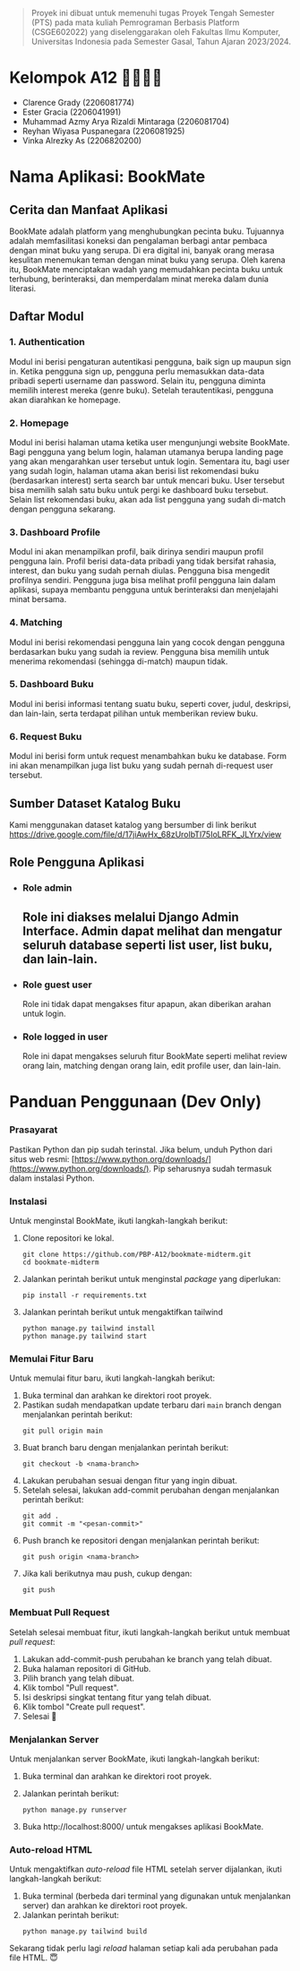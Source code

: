 > Proyek ini dibuat untuk memenuhi tugas Proyek Tengah Semester (PTS)
> pada mata kuliah Pemrograman Berbasis Platform (CSGE602022) yang
> diselenggarakan oleh Fakultas Ilmu Komputer, Universitas Indonesia
> pada Semester Gasal, Tahun Ajaran 2023/2024.

# Kelompok A12 👨‍💻👩‍💻
- Clarence Grady (2206081774)
- Ester Gracia  (2206041991)
- Muhammad Azmy Arya Rizaldi Mintaraga (2206081704)
- Reyhan Wiyasa Puspanegara (2206081925)
- Vinka Alrezky As (2206820200)


# Nama Aplikasi: BookMate

## Cerita dan Manfaat Aplikasi
 BookMate adalah platform yang menghubungkan pecinta buku. Tujuannya adalah memfasilitasi koneksi dan pengalaman berbagi antar pembaca dengan minat buku yang serupa. Di era digital ini, banyak orang merasa kesulitan menemukan teman dengan minat buku yang serupa. Oleh karena itu, BookMate menciptakan wadah yang memudahkan pecinta buku untuk terhubung, berinteraksi, dan memperdalam minat mereka dalam dunia literasi.

## Daftar Modul
### 1. Authentication 
Modul ini berisi pengaturan autentikasi pengguna, baik sign up maupun sign in. Ketika pengguna sign up, pengguna perlu memasukkan data-data pribadi seperti username dan password. Selain itu, pengguna diminta memilih interest mereka (genre buku). Setelah terautentikasi, pengguna akan diarahkan ke homepage.   
### 2. Homepage
Modul ini berisi halaman utama ketika user mengunjungi website BookMate. Bagi pengguna yang belum login, halaman utamanya berupa landing page yang akan mengarahkan user tersebut untuk login. Sementara itu, bagi user yang sudah login, halaman utama akan berisi list rekomendasi buku (berdasarkan interest) serta search bar untuk mencari buku. User tersebut bisa memilih salah satu buku untuk pergi ke dashboard buku tersebut. Selain list rekomendasi buku, akan ada list pengguna yang sudah di-match dengan pengguna sekarang. 
### 3. Dashboard Profile
Modul ini akan menampilkan profil, baik dirinya sendiri maupun profil pengguna lain. Profil berisi data-data pribadi yang tidak bersifat rahasia, interest, dan buku yang sudah pernah diulas. Pengguna bisa mengedit profilnya sendiri. Pengguna juga bisa melihat profil pengguna lain dalam aplikasi, supaya membantu pengguna untuk berinteraksi dan menjelajahi minat bersama. 
### 4. Matching 
Modul ini berisi rekomendasi pengguna lain yang cocok dengan pengguna berdasarkan  buku yang sudah ia review. Pengguna bisa memilih untuk menerima rekomendasi (sehingga di-match) maupun tidak. 
### 5. Dashboard Buku 
Modul ini berisi informasi tentang suatu buku, seperti cover, judul, deskripsi, dan lain-lain, serta terdapat pilihan untuk memberikan review buku. 
### 6. Request Buku
Modul ini berisi form untuk request menambahkan buku ke database. Form ini akan menampilkan juga list buku yang sudah pernah di-request user tersebut. 

## Sumber Dataset Katalog Buku
Kami menggunakan dataset katalog yang bersumber di link berikut
https://drive.google.com/file/d/17jiAwHx_68zUrolbTl75IoLRFK_JLYrx/view

##  Role Pengguna Aplikasi
- ### Role admin
    Role ini diakses melalui Django Admin Interface. Admin dapat melihat dan mengatur seluruh database seperti list user, list buku, dan lain-lain. 
    - 
- ### Role guest user
    Role ini tidak dapat mengakses fitur apapun, akan diberikan arahan untuk login. 
- ### Role logged in user
    Role ini dapat mengakses seluruh fitur BookMate seperti melihat review orang lain, matching dengan orang lain, edit profile user, dan lain-lain. 


# Panduan Penggunaan (Dev Only)

### Prasayarat
Pastikan Python dan pip sudah terinstal. Jika belum, unduh Python dari situs web resmi: [https://www.python.org/downloads/](https://www.python.org/downloads/). Pip seharusnya sudah termasuk dalam instalasi Python.

### Instalasi
Untuk menginstal BookMate, ikuti langkah-langkah berikut:

1. Clone repositori ke lokal. 
    ```
    git clone https://github.com/PBP-A12/bookmate-midterm.git
    cd bookmate-midterm
    ```
2. Jalankan perintah berikut untuk menginstal *package* yang diperlukan:
    ```
    pip install -r requirements.txt
    ```
3. Jalankan perintah berikut untuk mengaktifkan tailwind
   ```
   python manage.py tailwind install
   python manage.py tailwind start 
   ```

### Memulai Fitur Baru 
Untuk memulai fitur baru, ikuti langkah-langkah berikut:
1. Buka terminal dan arahkan ke direktori root proyek.
2. Pastikan sudah mendapatkan update terbaru dari `main` branch dengan menjalankan perintah berikut:
    ```
    git pull origin main
    ```
3. Buat branch baru dengan menjalankan perintah berikut:
    ```
    git checkout -b <nama-branch>
    ```
4. Lakukan perubahan sesuai dengan fitur yang ingin dibuat.
5. Setelah selesai, lakukan add-commit perubahan dengan menjalankan perintah berikut:
    ```
    git add .
    git commit -m "<pesan-commit>"
    ```
6. Push branch ke repositori dengan menjalankan perintah berikut:
    ```
    git push origin <nama-branch>
    ```
7. Jika kali berikutnya mau push, cukup dengan: 
    ```
    git push
    ```


### Membuat Pull Request
Setelah selesai membuat fitur, ikuti langkah-langkah berikut untuk membuat *pull request*:
1. Lakukan add-commit-push perubahan ke branch yang telah dibuat.
2. Buka halaman repositori di GitHub.
3. Pilih branch yang telah dibuat.
4. Klik tombol "Pull request".
5. Isi deskripsi singkat tentang fitur yang telah dibuat.
6. Klik tombol "Create pull request".
7. Selesai 🎉

### Menjalankan Server
Untuk menjalankan server BookMate, ikuti langkah-langkah berikut:

1. Buka terminal dan arahkan ke direktori root proyek.
2. Jalankan perintah berikut:

    ```
    python manage.py runserver
    ```

1. Buka http://localhost:8000/ untuk mengakses aplikasi BookMate.

### Auto-reload HTML
Untuk mengaktifkan *auto-reload* file HTML setelah server dijalankan, ikuti langkah-langkah berikut:

1. Buka terminal (berbeda dari terminal yang digunakan untuk menjalankan server) dan arahkan ke direktori root proyek.
2. Jalankan perintah berikut:
    ```
    python manage.py tailwind build
    ```
Sekarang tidak perlu lagi *reload* halaman setiap kali ada perubahan pada file HTML. 😇